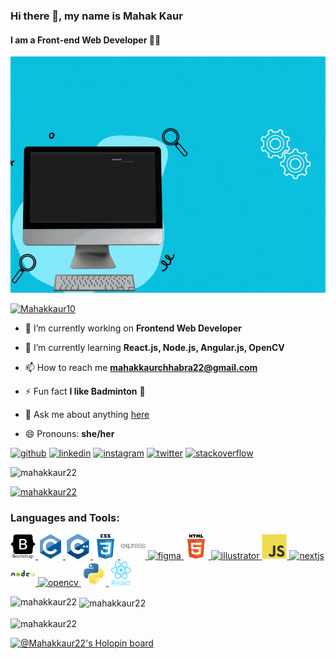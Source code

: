 ### Hi there 👋, my name is Mahak Kaur
#### I am a Front-end Web Developer 👩‍💻
![I am a full stack developer ](https://github.com/mahakkaur22/mahakkaur22/blob/8ed82175f236fdb192865117227b52c1137daa2d/MAHAK%20KAUR%20(1).gif)

<p align="left"> <a href="https://twitter.com/Mahakkaur10" target="blank"><img src="https://img.shields.io/twitter/follow/mahakkaur22?logo=twitter&style=for-the-badge" alt="Mahakkaur10" /></a> </p>

- 🔭 I’m currently working on **Frontend Web Developer**

- 🌱 I’m currently learning **React.js, Node.js, Angular.js, OpenCV**

- 📫 How to reach me **mahakkaurchhabra22@gmail.com**

- ⚡ Fun fact **I like Badminton** 🏸
 - 💬 Ask me about anything [here](https://www.linkedin.com/in/mahak-kaur-54a89a218)

- 😄 Pronouns: **she/her**

[<img src='https://cdn.jsdelivr.net/npm/simple-icons@3.0.1/icons/github.svg' alt='github' height='40'>](https://github.com/mahakkaur22)  [<img src='https://cdn.jsdelivr.net/npm/simple-icons@3.0.1/icons/linkedin.svg' alt='linkedin' height='40'>](https://www.linkedin.com/in/mahak-kaur-54a89a218)  [<img src='https://cdn.jsdelivr.net/npm/simple-icons@3.0.1/icons/instagram.svg' alt='instagram' height='40'>](https://instagram.com/mahak_kaur22?igshid=MzNlNGNkZWQ4Mg==)  [<img src='https://cdn.jsdelivr.net/npm/simple-icons@3.0.1/icons/twitter.svg' alt='twitter' height='40'>](https://twitter.com/Mahakkaur10?t=P8ypUCAYChhesQsmuNXpLg&s=09)  [<img src='https://cdn.jsdelivr.net/npm/simple-icons@3.0.1/icons/stackoverflow.svg' alt='stackoverflow' height='40'>](https://stackoverflow.com/users/22015251/mahak-kaur?tab=profile) 

<p align="left"> <img src="https://komarev.com/ghpvc/?username=mahakkaur22&label=Profile%20views&color=0e75b6&style=flat" alt="mahakkaur22" /> </p>
<p align="left"> <a href="https://github.com/ryo-ma/github-profile-trophy"><img src="https://github-profile-trophy.vercel.app/?username=mahakkaur22" alt="mahakkaur22" /></a> </p>

<!-- <h3 align="left">Connect with me:</h3>


<p align="left">
<a href="https://twitter.com/Mahakkaur10" target="blank"><img align="center" src="https://raw.githubusercontent.com/rahuldkjain/github-profile-readme-generator/master/src/images/icons/Social/twitter.svg" alt="Mahakkaur10" height="30" width="40" /></a>
<a href="https://www.linkedin.com/in/mahak-kaur-54a89a218" target="blank"><img align="center" src="https://raw.githubusercontent.com/rahuldkjain/github-profile-readme-generator/master/src/images/icons/Social/linked-in-alt.svg" alt="mahak-kaur-54a89a218" height="30" width="40" /></a>
</p> -->

<h3 align="left">Languages and Tools:</h3>
<p align="left"> <a href="https://getbootstrap.com" target="_blank" rel="noreferrer"> <img src="https://raw.githubusercontent.com/devicons/devicon/master/icons/bootstrap/bootstrap-plain-wordmark.svg" alt="bootstrap" width="40" height="40"/> </a> <a href="https://www.cprogramming.com/" target="_blank" rel="noreferrer"> <img src="https://raw.githubusercontent.com/devicons/devicon/master/icons/c/c-original.svg" alt="c" width="40" height="40"/> </a> <a href="https://www.w3schools.com/cpp/" target="_blank" rel="noreferrer"> <img src="https://raw.githubusercontent.com/devicons/devicon/master/icons/cplusplus/cplusplus-original.svg" alt="cplusplus" width="40" height="40"/> </a> <a href="https://www.w3schools.com/css/" target="_blank" rel="noreferrer"> <img src="https://raw.githubusercontent.com/devicons/devicon/master/icons/css3/css3-original-wordmark.svg" alt="css3" width="40" height="40"/> </a> <a href="https://expressjs.com" target="_blank" rel="noreferrer"> <img src="https://raw.githubusercontent.com/devicons/devicon/master/icons/express/express-original-wordmark.svg" alt="express" width="40" height="40"/> </a> <a href="https://www.figma.com/" target="_blank" rel="noreferrer"> <img src="https://www.vectorlogo.zone/logos/figma/figma-icon.svg" alt="figma" width="40" height="40"/> </a> <a href="https://www.w3.org/html/" target="_blank" rel="noreferrer"> <img src="https://raw.githubusercontent.com/devicons/devicon/master/icons/html5/html5-original-wordmark.svg" alt="html5" width="40" height="40"/> </a> <a href="https://www.adobe.com/in/products/illustrator.html" target="_blank" rel="noreferrer"> <img src="https://www.vectorlogo.zone/logos/adobe_illustrator/adobe_illustrator-icon.svg" alt="illustrator" width="40" height="40"/> </a> <a href="https://developer.mozilla.org/en-US/docs/Web/JavaScript" target="_blank" rel="noreferrer"> <img src="https://raw.githubusercontent.com/devicons/devicon/master/icons/javascript/javascript-original.svg" alt="javascript" width="40" height="40"/> </a> <a href="https://nextjs.org/" target="_blank" rel="noreferrer"> <img src="https://cdn.worldvectorlogo.com/logos/nextjs-2.svg" alt="nextjs" width="40" height="40"/> </a> <a href="https://nodejs.org" target="_blank" rel="noreferrer"> <img src="https://raw.githubusercontent.com/devicons/devicon/master/icons/nodejs/nodejs-original-wordmark.svg" alt="nodejs" width="40" height="40"/> </a> <a href="https://opencv.org/" target="_blank" rel="noreferrer"> <img src="https://www.vectorlogo.zone/logos/opencv/opencv-icon.svg" alt="opencv" width="40" height="40"/> </a> <a href="https://www.python.org" target="_blank" rel="noreferrer"> <img src="https://raw.githubusercontent.com/devicons/devicon/master/icons/python/python-original.svg" alt="python" width="40" height="40"/> </a> <a href="https://reactjs.org/" target="_blank" rel="noreferrer"> <img src="https://raw.githubusercontent.com/devicons/devicon/master/icons/react/react-original-wordmark.svg" alt="react" width="40" height="40"/> </a> </p>

<p><img align="left" src="https://github-readme-stats.vercel.app/api/top-langs?username=mahakkaur22&show_icons=true&locale=en&layout=compact" alt="mahakkaur22"/></p>

<p>&nbsp;<img align="center" src="https://github-readme-stats.vercel.app/api?username=mahakkaur22&show_icons=true&locale=en" alt="mahakkaur22" /></p>

<p><img align="center" src="https://github-readme-streak-stats.herokuapp.com/?user=mahakkaur22&" alt="mahakkaur22" /></p>

[![@Mahakkaur22's Holopin board](https://holopin.me/mahakkaur22)](https://holopin.io/@mahakkaur22)
